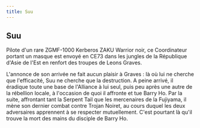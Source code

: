```yaml
---
title: Suu
---
```


Suu
---




Pilote d'un rare ZGMF-1000 Kerberos ZAKU Warrior noir, ce Coordinateur portant un masque est envoyé en CE73 dans les jungles de la République d'Asie de l'Est en renfort des troupes de Leons Graves.


L'annonce de son arrivée ne fait aucun plaisir à Graves : là où lui ne cherche que l'efficacité, Suu ne cherche que la destruction. A peine arrivé, il éradique toute une base de l'Alliance à lui seul, puis peu après une autre de la rébellion locale, à l'occasion de quoi il affronte et tue Barry Ho. Par la suite, affrontant tant la Serpent Tail que les mercenaires de la Fujiyama, il mène son dernier combat contre Trojan Noiret, au cours duquel les deux adversaires apprennent à se respecter mutuellement. C'est pourtant là qu'il trouve la mort des mains du disciple de Barry Ho.


